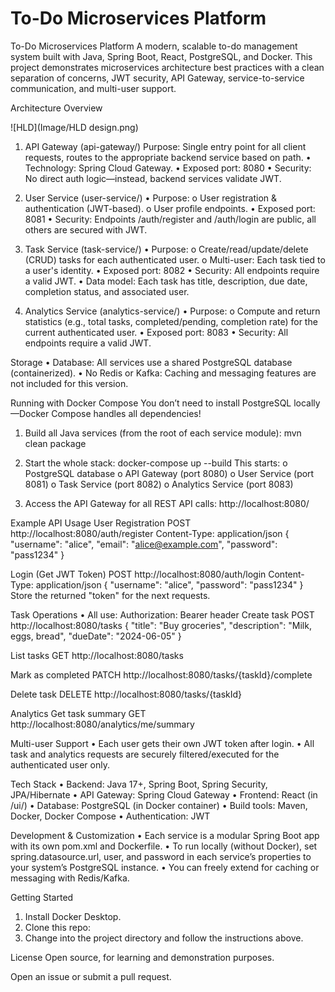 # To-Do Microservices Platform

To-Do Microservices Platform
A modern, scalable to-do management system built with Java, Spring Boot, React, PostgreSQL, and Docker.
This project demonstrates microservices architecture best practices with a clean separation of concerns, JWT security, API Gateway, service-to-service communication, and multi-user support.

Architecture Overview

![HLD](Image/HLD design.png)
1. API Gateway (api-gateway/)
Purpose: Single entry point for all client requests, routes to the appropriate backend service based on path.
•	Technology: Spring Cloud Gateway.
•	Exposed port: 8080
•	Security: No direct auth logic—instead, backend services validate JWT.


2. User Service (user-service/)
•	Purpose:
o	User registration & authentication (JWT-based).
o	User profile endpoints.
•	Exposed port: 8081
•	Security: Endpoints /auth/register and /auth/login are public, all others are secured with JWT.

3. Task Service (task-service/)
•	Purpose:
o	Create/read/update/delete (CRUD) tasks for each authenticated user.
o	Multi-user: Each task tied to a user's identity.
•	Exposed port: 8082
•	Security: All endpoints require a valid JWT.
•	Data model: Each task has title, description, due date, completion status, and associated user.

4. Analytics Service (analytics-service/)
•	Purpose:
o	Compute and return statistics (e.g., total tasks, completed/pending, completion rate) for the current authenticated user.
•	Exposed port: 8083
•	Security: All endpoints require a valid JWT.

Storage
•	Database: All services use a shared PostgreSQL database (containerized).
•	No Redis or Kafka: Caching and messaging features are not included for this version.

Running with Docker Compose
You don’t need to install PostgreSQL locally—Docker Compose handles all dependencies!

1.	Build all Java services (from the root of each service module):
mvn clean package

2.	Start the whole stack:
docker-compose up --build
This starts:
o	PostgreSQL database
o	API Gateway (port 8080)
o	User Service (port 8081)
o	Task Service (port 8082)
o	Analytics Service (port 8083)

3.	Access the API Gateway for all REST API calls:
http://localhost:8080/

Example API Usage
User Registration
POST http://localhost:8080/auth/register
Content-Type: application/json
{
  "username": "alice",
  "email": "alice@example.com",
  "password": "pass1234"
}

Login (Get JWT Token)
POST http://localhost:8080/auth/login
Content-Type: application/json
{
  "username": "alice",
  "password": "pass1234"
}
Store the returned "token" for the next requests.

Task Operations
•	All use: Authorization: Bearer <jwt-token-here> header
Create task
POST http://localhost:8080/tasks
{
  "title": "Buy groceries",
  "description": "Milk, eggs, bread",
  "dueDate": "2024-06-05"
}

List tasks
GET http://localhost:8080/tasks

Mark as completed
PATCH http://localhost:8080/tasks/{taskId}/complete

Delete task
DELETE http://localhost:8080/tasks/{taskId}

Analytics
Get task summary
GET http://localhost:8080/analytics/me/summary

Multi-user Support
•	Each user gets their own JWT token after login.
•	All task and analytics requests are securely filtered/executed for the authenticated user only.

Tech Stack
•	Backend: Java 17+, Spring Boot, Spring Security, JPA/Hibernate
•	API Gateway: Spring Cloud Gateway
•	Frontend: React (in /ui/)
•	Database: PostgreSQL (in Docker container)
•	Build tools: Maven, Docker, Docker Compose
•	Authentication: JWT

Development & Customization
•	Each service is a modular Spring Boot app with its own pom.xml and Dockerfile.
•	To run locally (without Docker), set spring.datasource.url, user, and password in each service’s properties to your system’s PostgreSQL instance.
•	You can freely extend for caching or messaging with Redis/Kafka.


Getting Started
1.	Install Docker Desktop.
2.	Clone this repo:
3.	Change into the project directory and follow the instructions above.

License
Open source, for learning and demonstration purposes.

Open an issue or submit a pull request.

